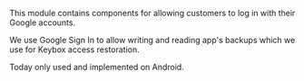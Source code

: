 This module contains components for allowing customers to log in with their Google accounts.

We use Google Sign In to allow writing and reading app's backups which we use for Keybox access restoration.

Today only used and implemented on Android.